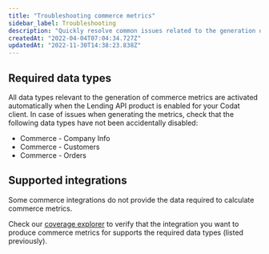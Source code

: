 ```yaml
---
title: "Troubleshooting commerce metrics"
sidebar_label: Troubleshooting
description: "Quickly resolve common issues related to the generation of commerce metrics"
createdAt: "2022-04-04T07:04:34.727Z"
updatedAt: "2022-11-30T14:38:23.838Z"
---
```


## Required data types

All data types relevant to the generation of commerce metrics are activated automatically when the Lending API product is enabled for your Codat client. In case of issues when generating the metrics, check that the following data types have not been accidentally disabled: 

- Commerce - Company Info
- Commerce - Customers
- Commerce - Orders

## Supported integrations

Some commerce integrations do not provide the data required to calculate commerce metrics. 

Check our [coverage explorer](https://knowledge.codat.io/supported-features/commerce?view=tab-by-integration) to verify that the integration you want to produce commerce metrics for supports the required data types (listed previously).

